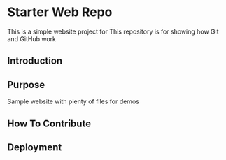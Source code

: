 # Starter Web Repo
This is a simple website project for
This repository is for showing how Git and GitHub work

## Introduction
## Purpose

Sample website with plenty of files for demos
## How To Contribute
## Deployment
